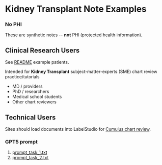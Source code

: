 # Kidney Transplant Note Examples
### No PHI  
These are synthetic notes -- **not** PHI (protected health information).
 
## Clinical Research Users
See [README](examples/README.md) example patients.

Intended for **Kidney Transplant** subject-matter-experts (SME) chart review practice/tutorials 
* MD / providers
* PhD / researchers
* Medical school students
* Other chart reviewers


## Technical Users
Sites should load documents into LabelStudio for [Cumulus chart review](https://docs.smarthealthit.org/cumulus/chart-review/).

### GPT5 prompt

1. [prompt_task_1.txt](prompt_task_1.txt)
2. [prompt_task_2.txt](prompt_task_2.txt)

